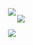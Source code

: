 <img align="left" src="https://github-readme-stats.vercel.app/api?username=pxlsnm&show_icons=true&hide_border=true&theme=midnight-purple" />

![](https://komarev.com/ghpvc/?username=pxlsnm&color=blueviolet)

<img align="left" src="https://github-readme-stats.vercel.app/api/top-langs/?username=pxlsnm&hide_border=true&theme=midnight-purple" />

<br />
<br />
<br />
